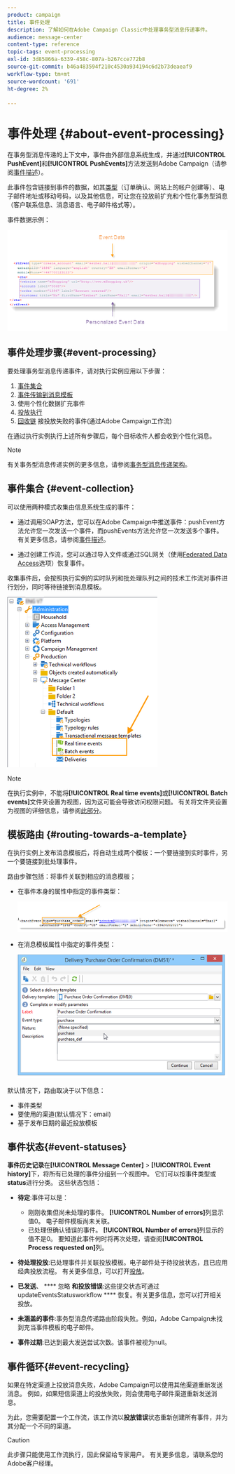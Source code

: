 ```yaml
---
product: campaign
title: 事件处理
description: 了解如何在Adobe Campaign Classic中处理事务型消息传递事件。
audience: message-center
content-type: reference
topic-tags: event-processing
exl-id: 3d85866a-6339-458c-807a-b267cce772b8
source-git-commit: b46a483594f210c4530a934194c6d2b73deaeaf9
workflow-type: tm+mt
source-wordcount: '691'
ht-degree: 2%

---
```


# 事件处理 {#about-event-processing}

在事务型消息传递的上下文中，事件由外部信息系统生成，并通过&#x200B;**[!UICONTROL PushEvent]**&#x200B;和&#x200B;**[!UICONTROL PushEvents]**&#x200B;方法发送到Adobe Campaign（请参阅[事件描述](../../message-center/using/event-description.md)）。

此事件包含链接到事件的数据，如其[类型](../../message-center/using/creating-event-types.md)（订单确认、网站上的帐户创建等）、电子邮件地址或移动号码，以及其他信息，可让您在投放前扩充和个性化事务型消息（客户联系信息、消息语言、电子邮件格式等）。

事件数据示例：

![](assets/messagecenter_events_request_001.png)

## 事件处理步骤{#event-processing}

要处理事务型消息传递事件，请对执行实例应用以下步骤：

1. [事件集合](#event-collection)
1. [事件传输到消息模板](#routing-towards-a-template)
1. 使用个性化数据扩充事件
1. [投放执行](../../message-center/using/delivery-execution.md)
1. [回收链](#event-recycling) 接投放失败的事件(通过Adobe Campaign工作流)

在通过执行实例执行上述所有步骤后，每个目标收件人都会收到个性化消息。

>[!NOTE]
>
>有关事务型消息传递实例的更多信息，请参阅[事务型消息传递架构](../../message-center/using/transactional-messaging-architecture.md)。


## 事件集合 {#event-collection}

可以使用两种模式收集由信息系统生成的事件：

* 通过调用SOAP方法，您可以在Adobe Campaign中推送事件：pushEvent方法允许您一次发送一个事件，而pushEvents方法允许您一次发送多个事件。 有关更多信息，请参阅[事件描述](../../message-center/using/event-description.md)。

* 通过创建工作流，您可以通过导入文件或通过SQL网关（使用[Federated Data Access](../../installation/using/about-fda.md)选项）恢复事件。

收集事件后，会按照执行实例的实时队列和批处理队列之间的技术工作流对事件进行划分，同时等待链接到消息模板。

![](assets/messagecenter_events_queues_001.png)

>[!NOTE]
>
>在执行实例中，不能将&#x200B;**[!UICONTROL Real time events]**&#x200B;或&#x200B;**[!UICONTROL Batch events]**&#x200B;文件夹设置为视图，因为这可能会导致访问权限问题。 有关将文件夹设置为视图的详细信息，请参阅[此部分](../../platform/using/access-management-folders.md)。

## 模板路由 {#routing-towards-a-template}

在执行实例上发布消息模板后，将自动生成两个模板：一个要链接到实时事件，另一个要链接到批处理事件。

路由步骤包括：将事件关联到相应的消息模板；

* 在事件本身的属性中指定的事件类型：

   ![](assets/messagecenter_event_type_001.png)

* 在消息模板属性中指定的事件类型：

   ![](assets/messagecenter_event_type_002.png)

默认情况下，路由取决于以下信息：

* 事件类型
* 要使用的渠道(默认情况下：email)
* 基于发布日期的最近投放模板

## 事件状态{#event-statuses}

**事件历史记录**&#x200B;在&#x200B;**[!UICONTROL Message Center]** > **[!UICONTROL Event history]**&#x200B;下，将所有已处理的事件分组到一个视图中。 它们可以按事件类型或&#x200B;**status**&#x200B;进行分类。 这些状态包括：

* **待定**:事件可以是：

   * 刚刚收集但尚未处理的事件。 **[!UICONTROL Number of errors]**&#x200B;列显示值0。 电子邮件模板尚未关联。
   * 已处理但确认错误的事件。 **[!UICONTROL Number of errors]**&#x200B;列显示的值不是0。 要知道此事件何时将再次处理，请查阅&#x200B;**[!UICONTROL Process requested on]**&#x200B;列。

* **待处理投放**:已处理事件并关联投放模板。电子邮件处于待投放状态，且已应用经典投放流程。 有关更多信息，可以打开[投放](../../delivery/using/about-message-tracking.md)。
* **已发送**、 **** 忽略 **和投放错误**:这些提交状态可通过updateEventsStatusworkflow **** 恢复。有关更多信息，您可以打开相关投放。
* **未涵盖的事件**:事务型消息传递路由阶段失败。例如，Adobe Campaign未找到充当事件模板的电子邮件。
* **事件过期**:已达到最大发送尝试次数。该事件被视为null。

## 事件循环{#event-recycling}

如果在特定渠道上投放消息失败，Adobe Campaign可以使用其他渠道重新发送消息。 例如，如果短信渠道上的投放失败，则会使用电子邮件渠道重新发送消息。

为此，您需要配置一个工作流，该工作流以&#x200B;**投放错误**&#x200B;状态重新创建所有事件，并为其分配一个不同的渠道。

>[!CAUTION]
>
>此步骤只能使用工作流执行，因此保留给专家用户。 有关更多信息，请联系您的Adobe客户经理。